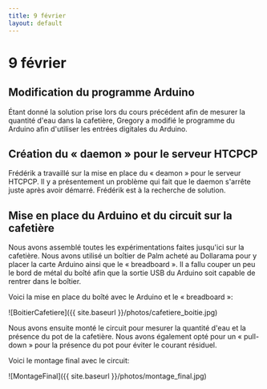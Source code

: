 ```yaml
---
title: 9 février
layout: default
---
```


9 février
=========

Modification du programme Arduino
---------------------------------
Étant donné la solution prise lors du cours précédent afin de mesurer la
quantité d'eau dans la cafetière, Gregory a modifié le programme du Arduino
afin d'utiliser les entrées digitales du Arduino.

Création du « daemon » pour le serveur HTCPCP
---------------------------------------------
Frédérik a travaillé sur la mise en place du « deamon » pour le serveur HTCPCP.
Il y a présentement un problème qui fait que le daemon s'arrête juste après
avoir démarré. Frédérik est à la recherche de solution.

Mise en place du Arduino et du circuit sur la cafetière
-------------------------------------------------------
Nous avons assemblé toutes les expérimentations faites jusqu'ici sur la
cafetière. Nous avons utilisé un boîtier de Palm acheté au Dollarama pour y
placer la carte Arduino ainsi que le « breadboard ». Il a fallu couper un peu
le bord de métal du boîté afin que la sortie USB du Arduino soit capable de 
rentrer dans le boîtier.

Voici la mise en place du boîté avec le Arduino et le « breadboard »:

![BoitierCafetiere]({{ site.baseurl }}/photos/cafetiere_boitie.jpg)

Nous avons ensuite monté le circuit pour mesurer la quantité d'eau et la 
présence du pot de la cafetière. Nous avons également opté pour un 
« pull-down » pour la présence du pot pour éviter le courant résiduel.

Voici le montage final avec le circuit:

![MontageFinal]({{ site.baseurl }}/photos/montage_final.jpg)

